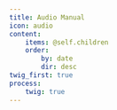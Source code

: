 ```yaml
---
title: Audio Manual
icon: audio
content:
    items: @self.children
    order:
        by: date
        dir: desc
twig_first: true
process:
    twig: true
---
```


